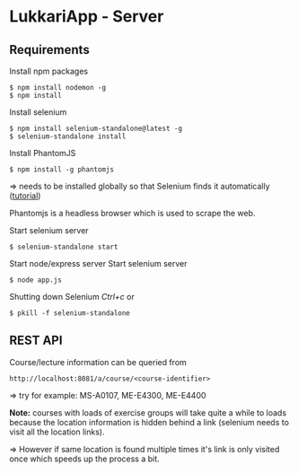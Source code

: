 # LukkariApp - Server

## Requirements

Install npm packages
```
$ npm install nodemon -g
$ npm install
```

Install selenium
```
$ npm install selenium-standalone@latest -g
$ selenium-standalone install
```

Install PhantomJS
```
$ npm install -g phantomjs
```
=> needs to be installed globally so that Selenium finds it automatically ([tutorial](http://code.tutsplus.com/tutorials/headless-functional-testing-with-selenium-and-phantomjs--net-30545))

Phantomjs is a headless browser which is used to scrape the web.

Start selenium server
```
$ selenium-standalone start
```

Start node/express server
Start selenium server
```
$ node app.js
```

Shutting down Selenium *Ctrl+c* or
```
$ pkill -f selenium-standalone
```

## REST API

Course/lecture information can be queried from
```
http://localhost:8081/a/course/<course-identifier>
```
=> try for example: MS-A0107, ME-E4300, ME-E4400

**Note:** courses with loads of exercise groups will take quite a while to loads because the location information is hidden behind a link (selenium needs to visit all the location links).

=> However if same location is found multiple times it's link is only visited once which speeds up the process a bit.
